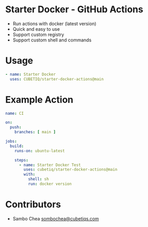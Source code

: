 # Starter Docker - GitHub Actions

- Run actions with docker (latest version)
- Quick and easy to use
- Support custom registry
- Support custom shell and commands

# Usage

```yaml
- name: Starter Docker
  uses: CUBETIQ/starter-docker-actions@main
```

# Example Action

```yaml
name: CI

on:
  push:
    branches: [ main ]

jobs:
  build:
    runs-on: ubuntu-latest

    steps:
      - name: Starter Docker Test
        uses: cubetiq/starter-docker-actions@main
        with:
          shell: sh
          run: docker version
```

# Contributors

- Sambo Chea <sombochea@cubetiqs.com>
